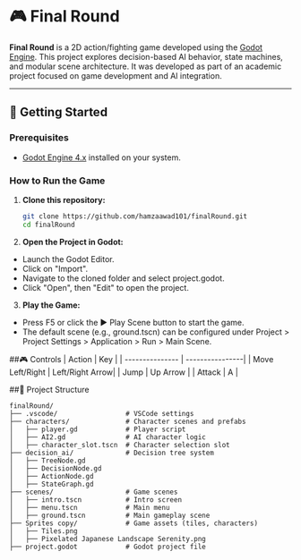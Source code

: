# 🎮 Final Round

**Final Round** is a 2D action/fighting game developed using the [Godot Engine](https://godotengine.org/). This project explores decision-based AI behavior, state machines, and modular scene architecture. It was developed as part of an academic project focused on game development and AI integration.

---

## 🚀 Getting Started

### Prerequisites

- [Godot Engine 4.x](https://godotengine.org/download) installed on your system.

### How to Run the Game

1. **Clone this repository:**

   ```bash
   git clone https://github.com/hamzaawad101/finalRound.git
   cd finalRound

2. **Open the Project in Godot:**
* Launch the Godot Editor.
* Click on "Import".
* Navigate to the cloned folder and select project.godot.
* Click "Open", then "Edit" to open the project.

3. **Play the Game:**
* Press F5 or click the ▶ Play Scene button to start the game.
* The default scene (e.g., ground.tscn) can be configured under Project > Project Settings > Application > Run > Main Scene.

##🎮 Controls
| Action          | Key             |
| --------------- | ----------------|
| Move Left/Right | Left/Right Arrow|
| Jump            | Up Arrow        |
| Attack          | A               |

##📁 Project Structure
```plaintext
finalRound/
├── .vscode/                 # VSCode settings
├── characters/              # Character scenes and prefabs
│   ├── player.gd            # Player script
│   ├── AI2.gd               # AI character logic
│   ├── character_slot.tscn  # Character selection slot
├── decision_ai/             # Decision tree system
│   ├── TreeNode.gd
│   ├── DecisionNode.gd
│   ├── ActionNode.gd
│   ├── StateGraph.gd
├── scenes/                  # Game scenes
│   ├── intro.tscn           # Intro screen
│   ├── menu.tscn            # Main menu
│   ├── ground.tscn          # Main gameplay scene
├── Sprites copy/            # Game assets (tiles, characters)
│   ├── Tiles.png
│   ├── Pixelated Japanese Landscape Serenity.png
├── project.godot            # Godot project file
